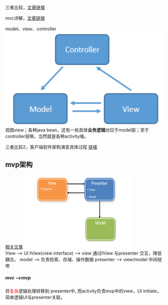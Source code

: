 三者比较，<a href="http://zjutkz.net/2016/04/13/%E9%80%89%E6%8B%A9%E6%81%90%E6%83%A7%E7%97%87%E7%9A%84%E7%A6%8F%E9%9F%B3%EF%BC%81%E6%95%99%E4%BD%A0%E8%AE%A4%E6%B8%85MVC%EF%BC%8CMVP%E5%92%8CMVVM/">文章链接 </a>

mvc详解，<a href="http://www.2cto.com/kf/201506/405766.html">文章链接 </a>

model、view、controller
<img src="mvc.png">  
视图view；各种java bean，还有一些具体**业务逻辑**对应于model层；至于controller层嘛，当然就是各种activity咯。<br>

三者比较2，客户端软件架构演变具体过程 <a href="http://www.cnblogs.com/tiantianbyconan/p/5036289.html"> 链接</a>


mvp架构
-----
<a href="http://blog.csdn.net/vector_yi/article/details/24719873">相关文章</a> 
<img src="mvp.png">  
View --> UI
IView(view interface) --> view 通过IView 与presenter 交互，降低耦合。
model --> 负责检索、存储、操作数据
presenter --> view/model 中间纽带

##### mvc -->mvp
将<font color="red">复杂</font>逻辑处理转移到 presenter中, 
而activity负责mvp中的view，UI initiate，简单逻辑UI与presenter关联。